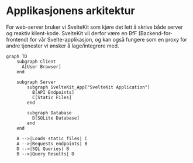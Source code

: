 # Applikasjonens arkitektur

For web-server bruker vi SvelteKit som kjøre det lett å skrive både server og reaktiv klient-kode. SvelteKit vil derfor være en BfF (Backend-for-frontend) for vår Svelte-applikasjon, og kan også fungere som en proxy for andre tjenester vi ønsker å lage/integrere med.

```mermaid
graph TD
    subgraph Client
      A[User Browser]
    end

    subgraph Server
        subgraph SvelteKit_App["SvelteKit Application"]
          B[API Endpoints]
          C[Static Files]
        end

        subgraph Database
          D[SQLite Database]
        end
    end

    A -->|Loads static files| C
    A -->|Requests endpoints| B
    D -->|SQL Queries| B
    B -->|Query Results| D
```
